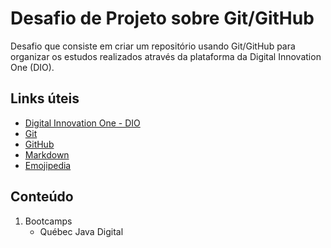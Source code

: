 # Desafio de Projeto sobre Git/GitHub
Desafio que consiste em criar um repositório usando Git/GitHub para organizar os estudos realizados através da plataforma da Digital Innovation One (DIO).

## Links úteis
- [Digital Innovation One - DIO](https://www.dio.me/)
- [Git](https://git-scm.com/)
- [GitHub](https://github.com)
- [Markdown](https://www.markdownguide.org/cheat-sheet/)
- [Emojipedia](https://emojipedia.org/)

## Conteúdo
1. Bootcamps
    - Québec Java Digital

